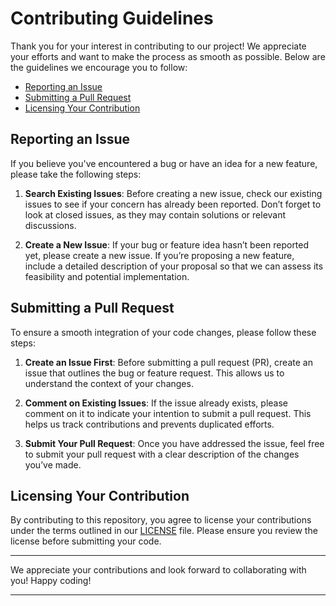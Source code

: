 # Contributing Guidelines

Thank you for your interest in contributing to our project! We appreciate your efforts and want to make the process as smooth as possible. Below are the guidelines we encourage you to follow:

- [Reporting an Issue](#reporting-an-issue)
- [Submitting a Pull Request](#submitting-a-pull-request)
- [Licensing Your Contribution](#licensing-your-contribution)

## <a name="reporting-an-issue"></a> Reporting an Issue

If you believe you've encountered a bug or have an idea for a new feature, please take the following steps:

1. **Search Existing Issues**: Before creating a new issue, check our existing issues to see if your concern has already been reported. Don’t forget to look at closed issues, as they may contain solutions or relevant discussions.
   
2. **Create a New Issue**: If your bug or feature idea hasn’t been reported yet, please create a new issue. If you’re proposing a new feature, include a detailed description of your proposal so that we can assess its feasibility and potential implementation.

## <a name="submitting-a-pull-request"></a> Submitting a Pull Request

To ensure a smooth integration of your code changes, please follow these steps:

1. **Create an Issue First**: Before submitting a pull request (PR), create an issue that outlines the bug or feature request. This allows us to understand the context of your changes.
   
2. **Comment on Existing Issues**: If the issue already exists, please comment on it to indicate your intention to submit a pull request. This helps us track contributions and prevents duplicated efforts.

3. **Submit Your Pull Request**: Once you have addressed the issue, feel free to submit your pull request with a clear description of the changes you’ve made.

## <a name="licensing-your-contribution"></a> Licensing Your Contribution

By contributing to this repository, you agree to license your contributions under the terms outlined in our [LICENSE](/LICENSE) file. Please ensure you review the license before submitting your code.

---

We appreciate your contributions and look forward to collaborating with you! Happy coding!

---